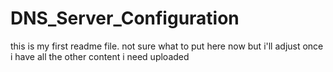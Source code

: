 # DNS_Server_Configuration

this is my first readme file. not sure what to put here now but i'll adjust once i have all the other content i need uploaded
